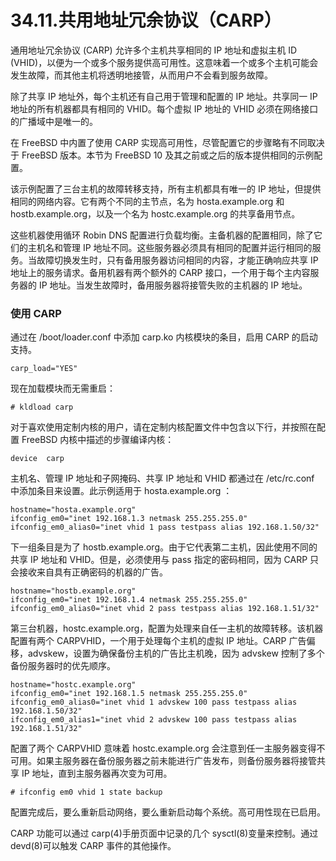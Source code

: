 # 34.11.共用地址冗余协议（CARP）


通用地址冗余协议 (CARP) 允许多个主机共享相同的 IP 地址和虚拟主机 ID (VHID)，以便为一个或多个服务提供高可用性。这意味着一个或多个主机可能会发生故障，而其他主机将透明地接管，从而用户不会看到服务故障。

除了共享 IP 地址外，每个主机还有自己用于管理和配置的 IP 地址。共享同一 IP 地址的所有机器都具有相同的 VHID。每个虚拟 IP 地址的 VHID 必须在网络接口的广播域中是唯一的。

在 FreeBSD 中内置了使用 CARP 实现高可用性，尽管配置它的步骤略有不同取决于 FreeBSD 版本。本节为 FreeBSD 10 及其之前或之后的版本提供相同的示例配置。

该示例配置了三台主机的故障转移支持，所有主机都具有唯一的 IP 地址，但提供相同的网络内容。它有两个不同的主节点，名为 hosta.example.org 和 hostb.example.org，以及一个名为 hostc.example.org 的共享备用节点。

这些机器使用循环 Robin DNS 配置进行负载均衡。主备机器的配置相同，除了它们的主机名和管理 IP 地址不同。这些服务器必须具有相同的配置并运行相同的服务。当故障切换发生时，只有备用服务器访问相同的内容，才能正确响应共享 IP 地址上的服务请求。备用机器有两个额外的 CARP 接口，一个用于每个主内容服务器的 IP 地址。当发生故障时，备用服务器将接管失败的主机器的 IP 地址。

### 使用 CARP

通过在 /boot/loader.conf 中添加 carp.ko 内核模块的条目，启用 CARP 的启动支持。

```
carp_load="YES"
```

现在加载模块而无需重启：

```
# kldload carp
```

对于喜欢使用定制内核的用户，请在定制内核配置文件中包含以下行，并按照在配置 FreeBSD 内核中描述的步骤编译内核：

```
device	carp
```

主机名、管理 IP 地址和子网掩码、共享 IP 地址和 VHID 都通过在 /etc/rc.conf 中添加条目来设置。此示例适用于 hosta.example.org ：

```
hostname="hosta.example.org"
ifconfig_em0="inet 192.168.1.3 netmask 255.255.255.0"
ifconfig_em0_alias0="inet vhid 1 pass testpass alias 192.168.1.50/32"
```

下一组条目是为了 hostb.example.org。由于它代表第二主机，因此使用不同的共享 IP 地址和 VHID。但是，必须使用与 pass 指定的密码相同，因为 CARP 只会接收来自具有正确密码的机器的广告。

```
hostname="hostb.example.org"
ifconfig_em0="inet 192.168.1.4 netmask 255.255.255.0"
ifconfig_em0_alias0="inet vhid 2 pass testpass alias 192.168.1.51/32"
```

第三台机器，hostc.example.org，配置为处理来自任一主机的故障转移。该机器配置有两个 CARPVHID，一个用于处理每个主机的虚拟 IP 地址。CARP 广告偏移，advskew，设置为确保备份主机的广告比主机晚，因为 advskew 控制了多个备份服务器时的优先顺序。

```
hostname="hostc.example.org"
ifconfig_em0="inet 192.168.1.5 netmask 255.255.255.0"
ifconfig_em0_alias0="inet vhid 1 advskew 100 pass testpass alias 192.168.1.50/32"
ifconfig_em0_alias1="inet vhid 2 advskew 100 pass testpass alias 192.168.1.51/32"
```

配置了两个 CARPVHID 意味着 hostc.example.org 会注意到任一主服务器变得不可用。如果主服务器在备份服务器之前未能进行广告发布，则备份服务器将接管共享 IP 地址，直到主服务器再次变为可用。

```
# ifconfig em0 vhid 1 state backup
```

配置完成后，要么重新启动网络，要么重新启动每个系统。高可用性现在已启用。

CARP 功能可以通过 carp(4)手册页面中记录的几个 sysctl(8)变量来控制。通过 devd(8)可以触发 CARP 事件的其他操作。
